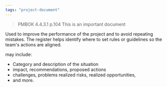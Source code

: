 ```yaml
---
tags: "project-document"
---
```


> PMBOK 4.4.3.1 p.104
> This is an important document

Used to improve the performance of the project and to avoid repeating mistakes. 
The register helps identify where to set rules or guidelines so the team's actions are aligned.

may include:
 * Category and description of the situation
 * impact, recommendations, proposed actions
 * challenges, problems realized risks, realized opportunities, 
 * and more.


 
 
 

